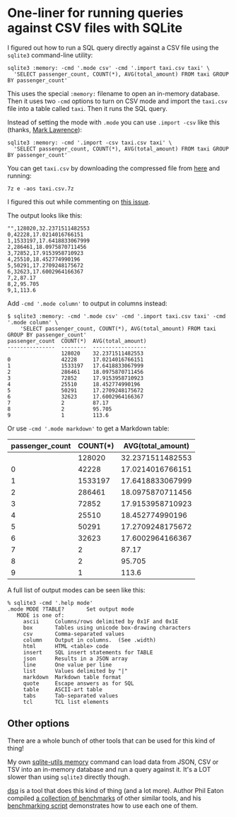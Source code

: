 # One-liner for running queries against CSV files with SQLite

I figured out how to run a SQL query directly against a CSV file using the `sqlite3` command-line utility:

    sqlite3 :memory: -cmd '.mode csv' -cmd '.import taxi.csv taxi' \
      'SELECT passenger_count, COUNT(*), AVG(total_amount) FROM taxi GROUP BY passenger_count'

This uses the special `:memory:` filename to open an in-memory database. Then it uses two `-cmd` options to turn on CSV mode and import the `taxi.csv` file into a table called `taxi`. Then it runs the SQL query.

Instead of setting the mode with `.mode` you can use `.import -csv` like this (thanks, [Mark Lawrence](https://sqlite.org/forum/forumpost/ad9d1a8f3e9feb8b)):

    sqlite3 :memory: -cmd '.import -csv taxi.csv taxi' \
      'SELECT passenger_count, COUNT(*), AVG(total_amount) FROM taxi GROUP BY passenger_count'

You can get `taxi.csv` by downloading the compressed file from [here](https://github.com/multiprocessio/dsq/blob/43e72ff1d2c871082fed0ae401dd59e2ff9f6cfe/testdata/taxi.csv.7z) and running:

    7z e -aos taxi.csv.7z

I figured this out while commenting on [this issue](https://github.com/multiprocessio/dsq/issues/70).

The output looks like this:

```
"",128020,32.2371511482553
0,42228,17.0214016766151
1,1533197,17.6418833067999
2,286461,18.0975870711456
3,72852,17.9153958710923
4,25510,18.452774990196
5,50291,17.2709248175672
6,32623,17.6002964166367
7,2,87.17
8,2,95.705
9,1,113.6
```

Add `-cmd '.mode column'` to output in columns instead:
```
$ sqlite3 :memory: -cmd '.mode csv' -cmd '.import taxi.csv taxi' -cmd '.mode column' \
    'SELECT passenger_count, COUNT(*), AVG(total_amount) FROM taxi GROUP BY passenger_count'
passenger_count  COUNT(*)  AVG(total_amount)
---------------  --------  -----------------
                 128020    32.2371511482553 
0                42228     17.0214016766151 
1                1533197   17.6418833067999 
2                286461    18.0975870711456 
3                72852     17.9153958710923 
4                25510     18.452774990196  
5                50291     17.2709248175672 
6                32623     17.6002964166367 
7                2         87.17            
8                2         95.705           
9                1         113.6            
```
Or use `-cmd '.mode markdown'` to get a Markdown table:

| passenger_count | COUNT(*) | AVG(total_amount) |
|-----------------|----------|-------------------|
|                 | 128020   | 32.2371511482553  |
| 0               | 42228    | 17.0214016766151  |
| 1               | 1533197  | 17.6418833067999  |
| 2               | 286461   | 18.0975870711456  |
| 3               | 72852    | 17.9153958710923  |
| 4               | 25510    | 18.452774990196   |
| 5               | 50291    | 17.2709248175672  |
| 6               | 32623    | 17.6002964166367  |
| 7               | 2        | 87.17             |
| 8               | 2        | 95.705            |
| 9               | 1        | 113.6             |

A full list of output modes can be seen like this:

```
% sqlite3 -cmd '.help mode'
.mode MODE ?TABLE?       Set output mode
   MODE is one of:
     ascii     Columns/rows delimited by 0x1F and 0x1E
     box       Tables using unicode box-drawing characters
     csv       Comma-separated values
     column    Output in columns.  (See .width)
     html      HTML <table> code
     insert    SQL insert statements for TABLE
     json      Results in a JSON array
     line      One value per line
     list      Values delimited by "|"
     markdown  Markdown table format
     quote     Escape answers as for SQL
     table     ASCII-art table
     tabs      Tab-separated values
     tcl       TCL list elements
```
## Other options

There are a whole bunch of other tools that can be used for this kind of thing!

My own [sqlite-utils memory](https://assahbismark.com/2021/Jun/19/sqlite-utils-memory/) command can load data from JSON, CSV or TSV into an in-memory database and run a query against it. It's a LOT slower than using `sqlite3` directly though.

[dsq](https://github.com/multiprocessio/dsq) is a tool that does this kind of thing (and a lot more). Author Phil Eaton compiled [a collection of benchmarks](https://github.com/multiprocessio/dsq#benchmark) of other similar tools, and his [benchmarking script](https://github.com/multiprocessio/dsq/blob/43e72ff1d2c871082fed0ae401dd59e2ff9f6cfe/scripts/benchmark.sh) demonstrates how to use each one of them.
